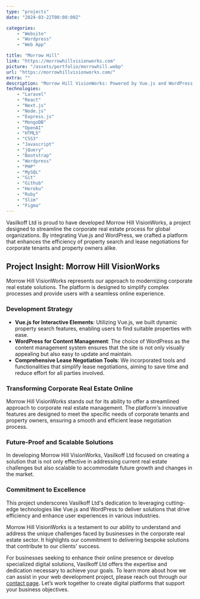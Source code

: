 ```yaml
---
type: "projects"
date: "2024-03-22T00:00:00Z"

categories: 
    - "Website"
    - "Wordpress"
    - "Web App"

title: "Morrow Hill"
link: "https://morrowhillvisionworks.com"
picture: "/assets/portfolio/morrowhill.webp"
url: "https://morrowhillvisionworks.com/"
extra: ""
description: "Morrow Hill VisionWorks: Powered by Vue.js and WordPress, we create seamless online experiences for premier global organizations."
technologies: 
    - "Laravel"
    - "React"
    - "Next.js"
    - "Node.js"
    - "Express.js"
    - "MongoDB"
    - "OpenAI"
    - "HTML5"
    - "CSS3"
    - "Javascript"
    - "jQuery"
    - "Bootstrap"
    - "Wordpress"
    - "PHP"
    - "MySQL"
    - "Git"
    - "Github"
    - "Heroku"
    - "Ruby"
    - "Slim"
    - "Figma"
---
```

Vasilkoff Ltd is proud to have developed Morrow Hill VisionWorks, a project designed to streamline the corporate real estate process for global organizations. By integrating Vue.js and WordPress, we crafted a platform that enhances the efficiency of property search and lease negotiations for corporate tenants and property owners alike.

## Project Insight: Morrow Hill VisionWorks
Morrow Hill VisionWorks represents our approach to modernizing corporate real estate solutions. The platform is designed to simplify complex processes and provide users with a seamless online experience.

### Development Strategy
- **Vue.js for Interactive Elements**: Utilizing Vue.js, we built dynamic property search features, enabling users to find suitable properties with ease.
- **WordPress for Content Management**: The choice of WordPress as the content management system ensures that the site is not only visually appealing but also easy to update and maintain.
- **Comprehensive Lease Negotiation Tools**: We incorporated tools and functionalities that simplify lease negotiations, aiming to save time and reduce effort for all parties involved.

### Transforming Corporate Real Estate Online
Morrow Hill VisionWorks stands out for its ability to offer a streamlined approach to corporate real estate management. The platform's innovative features are designed to meet the specific needs of corporate tenants and property owners, ensuring a smooth and efficient lease negotiation process.

### Future-Proof and Scalable Solutions
In developing Morrow Hill VisionWorks, Vasilkoff Ltd focused on creating a solution that is not only effective in addressing current real estate challenges but also scalable to accommodate future growth and changes in the market.

### Commitment to Excellence
This project underscores Vasilkoff Ltd's dedication to leveraging cutting-edge technologies like Vue.js and WordPress to deliver solutions that drive efficiency and enhance user experiences in various industries.

Morrow Hill VisionWorks is a testament to our ability to understand and address the unique challenges faced by businesses in the corporate real estate sector. It highlights our commitment to delivering bespoke solutions that contribute to our clients' success.

For businesses seeking to enhance their online presence or develop specialized digital solutions, Vasilkoff Ltd offers the expertise and dedication necessary to achieve your goals. To learn more about how we can assist in your web development project, please reach out through our [contact page](https://vasilkoff.com/contact-us). Let’s work together to create digital platforms that support your business objectives.
